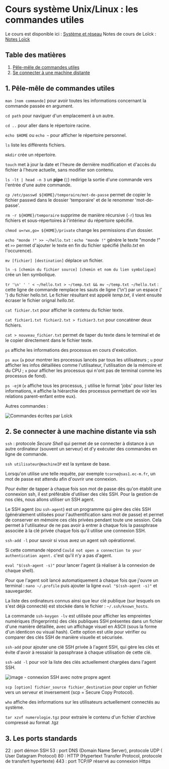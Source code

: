 # Cours système Unix/Linux : les commandes utiles

Le cours est disponible ici :  [Système et réseau](https://francoisbrucker.github.io/cours_informatique/cours/syst%C3%A8me-et-r%C3%A9seau/)
Notes de cours de Loïck : [Notes Loïck](https://boxboxjason.github.io/do_it/cours/info/bases/linux)

## Table des matières

1. [Pêle-mêle de commandes utiles](#section1)
2. [Se connecter à une machine distante](#section2)

## 1. Pêle-mêle de commandes utiles <a id="section1"></a>

`man [nom commande]` pour avoir toutes les informations concernant la commande passée en argument.

```cd path``` pour naviguer d'un emplacement à un autre.

```cd ..``` pour aller dans le répertoire racine.

`echo $HOME` ou `echo ~` pour afficher le répertoire personnel.

`ls` liste les différents fichiers.

`mkdir` crée un répertoire.

`touch` met à jour la date et l'heure de dernière modification et d'accès du fichier à l'heure actuelle, sans modifier son contenu.

`ls -lt | head -n 3` un **pipe** (`|`) redirige la sortie d'une commande vers l'entrée d'une autre commande.

`cp /etc/passwd ${HOME}/temporaire/mot-de-passe` permet de copier le fichier passwd dans le dossier 'temporaire' et de le renommer 'mot-de-passe'.

`rm -r ${HOME}/temporaire` supprime de manière récursive (`-r`) tous les fichiers et sous-répertoires à l'intérieur du répertoire spécifié.

`chmod u=rwx,go= ${HOME}/private` change les permissions d'un dossier.

`echo "monde !" >> ~/hello.txt` : `echo "monde !"` génère le texte "monde !" et `>>` permet d'ajouter le texte en fin du fichier spécifié (*hello.txt* en l'occurence).

`mv [fichier] [destination]` déplace un fichier.

`ln -s [chemin du fichier source] [chemin et nom du lien symbolique]` crée un lien symbolique.

`tr '\n' ' ' < ~/hello.txt > ~/temp.txt && mv ~/temp.txt ~/hello.txt` : cette ligne de commande remplace les sauts de ligne ('\n') par un espace (' ') du fichier hello.txt. Le fichier résultant est appelé *temp.txt*, il vient ensuite écraser le fichier orignal *hello.txt*.

`cat fichier.txt` pour afficher le contenu du fichier texte.

`cat fichier1.txt fichier2.txt > fichier3.txt` pour concaténer deux fichiers.

`cat > nouveau_fichier.txt` permet de taper du texte dans le terminal et de le copier directement dans le fichier texte.

`ps` affiche les informations des processus en cours d'exécution.

`ps aux` (`a` pour montrer les processus lancés par tous les utilisateurs ; `u` pour afficher les infos détaillées comme l'utilisateur, l'utilisation de la mémoire et du CPU ; `x` pour afficher les processus qui n'ont pas de terminal comme les processus de fond).

`ps -ejH` (`e` affiche tous les processus, `j` utilise le format 'jobs' pour lister les informations, `H` affiche la hiérarchie des processus permettant de voir les relations parent-enfant entre eux).

Autres commandes : 

![Commandes écrites par Loïck](./img/commandes-Loick.png)

## 2. Se connecter à une machine distante via ssh <a id="section2"></a>

`ssh` : protocole *Secure Shell* qui permet de se connecter à distance à un autre ordinateur (souvent un serveur) et d'y exécuter des commandes en ligne de commande.

`ssh utilisateur@machineIP` est la syntaxe de base.

Lorsqu'on utilise une telle requête, par exemple `tcorne@sas1.ec-m.fr`, un mot de passe est attendu afin d'ouvrir une connexion.

Pour éviter de tapper à chaque fois son mot de passe dès qu'on établit une connexion ssh, il est préférable d'utiliser des clés SSH. Pour la gestion de nos clés, nous allons utiliser un SSH agent.

Le SSH agent (ou `ssh-agent`) est un programme qui gère des clés SSH (généralement utilisées pour l'authentification sans mot de passe) et permet de conserver en mémoire ces clés privées pendant toute une session. Cela permet à l'utilisateur de ne pas avoir à entrer à chaque fois la passphrase associée à la clé privée chaque fois qu'il utilise une connexion SSH.

`ssh-add -l` pour savoir si vous avez un agent ssh opérationnel.

Si cette commande répond `Could not open a connection to your authentication agent.` c'est qu'il n'y a pas d'agent.

`eval "$(ssh-agent -s)"` pour lancer l'agent (à réaliser à la connexion de chaque shell).

Pour que l'agent soit lancé automatiquement à chaque fois que j'ouvre un terminal : `nano ~/.profile` puis ajouter la ligne `eval "$(ssh-agent -s)"` et sauvegarder.

La liste des ordinateurs connus ainsi que leur clé publique (sur lesquels on s'est déjà connecté) est stockée dans le fichier : `~/.ssh/known_hosts`.

La commande `ssh-keygen -lv` est utilisée pour afficher les empreintes numériques (fingerprints) des clés publiques SSH présentes dans un fichier d'une manière détaillée, avec un affichage visuel en ASCII (sous la forme d'un identicon ou visual hash). Cette option est utile pour vérifier ou comparer des clés SSH de manière visuelle et sécurisée.

 `ssh-add` pour ajouter une clé SSH privée à l'agent SSH, qui gère les clés et évite d'avoir à ressaisir la passphrase à chaque utilisation de cette clé.

 `ssh-add -l` pour voir la liste des clés actuellement chargées dans l'agent SSH.

![image - connexion SSH avec notre propre agent](./img/img-ConnexionSSH-Agent.png)

`scp [option] fichier_source fichier_destination` pour copier un fichier vers un serveur et inversement (scp = Secure Copy Protocol).

`who` affiche des informations sur les utilisateurs actuellement connectés au système.

`tar xzvf numerologie.tgz` pour extraire le contenu d'un fichier d'archive compressé au format .tgz

## 3. Les ports standards <a id="section3"></a>

22 : port démon SSH
53 : port DNS (Domain Name Server), protocole UDP ( User Datagram Protocol)
80 : HTTP (Hypertext Transfer Protocol, protocole de transfert hypertexte)
443 : port TCP/IP réservé au connexion Https
